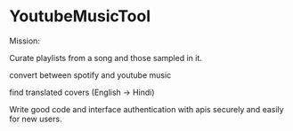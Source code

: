 # YoutubeMusicTool

Mission:

Curate playlists from a song and those sampled in it. 

convert between spotify and youtube music 

find translated covers (English -> Hindi)

Write good code and interface authentication with apis securely and easily for new users.

